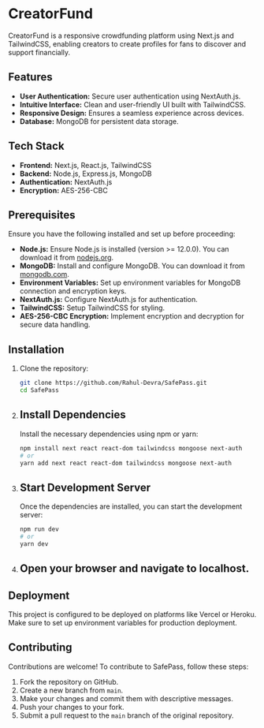 # CreatorFund

CreatorFund is  a responsive crowdfunding platform using Next.js and TailwindCSS, enabling creators to create profiles for fans to discover and support financially.

## Features

- **User Authentication:** Secure user authentication using NextAuth.js.
- **Intuitive Interface:** Clean and user-friendly UI built with TailwindCSS.
- **Responsive Design:** Ensures a seamless experience across devices.
- **Database:** MongoDB for persistent data storage.

## Tech Stack

- **Frontend:** Next.js, React.js, TailwindCSS
- **Backend:** Node.js, Express.js, MongoDB
- **Authentication:** NextAuth.js
- **Encryption:** AES-256-CBC

## Prerequisites

Ensure you have the following installed and set up before proceeding:

- **Node.js:** Ensure Node.js is installed (version >= 12.0.0). You can download it from [nodejs.org](https://nodejs.org/).
- **MongoDB:** Install and configure MongoDB. You can download it from [mongodb.com](https://www.mongodb.com/).
- **Environment Variables:** Set up environment variables for MongoDB connection and encryption keys.
- **NextAuth.js:** Configure NextAuth.js for authentication.
- **TailwindCSS:** Setup TailwindCSS for styling.
- **AES-256-CBC Encryption:** Implement encryption and decryption for secure data handling.

## Installation

1. Clone the repository:
   ```bash
   git clone https://github.com/Rahul-Devra/SafePass.git
   cd SafePass
2. ## Install Dependencies
   Install the necessary dependencies using npm or yarn:
   ```bash
   npm install next react react-dom tailwindcss mongoose next-auth
   # or
   yarn add next react react-dom tailwindcss mongoose next-auth
3. ## Start Development Server
   Once the dependencies are installed, you can start the development server:
   ```bash
   npm run dev
   # or
   yarn dev
4. ## Open your browser and navigate to localhost.

## Deployment

This project is configured to be deployed on platforms like Vercel or Heroku. 
Make sure to set up environment variables for production deployment.

## Contributing

Contributions are welcome! To contribute to SafePass, follow these steps:

1. Fork the repository on GitHub.
2. Create a new branch from `main`.
3. Make your changes and commit them with descriptive messages.
4. Push your changes to your fork.
5. Submit a pull request to the `main` branch of the original repository.
